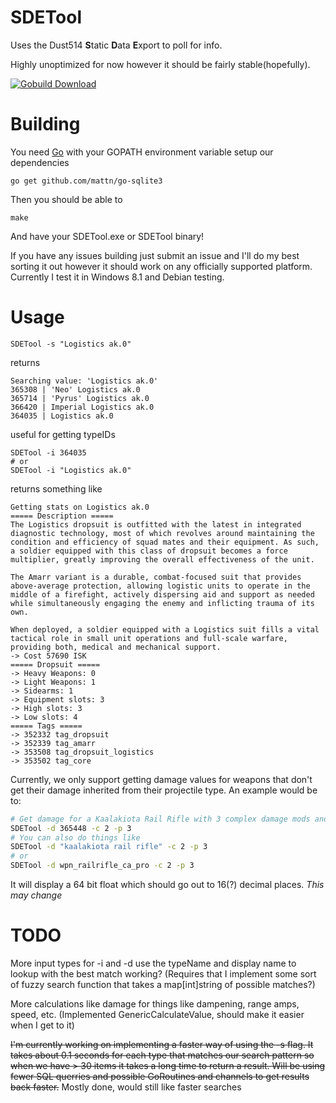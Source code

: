 SDETool
=======

Uses the Dust514 **S**tatic **D**ata **E**xport to poll for info.

Highly unoptimized for now however it should be fairly stable(hopefully).

[![Gobuild Download](http://gobuild.io/badge/github.com/THUNDERGROOVE/SDETool/download.png)](http://gobuild.io/github.com/THUNDERGROOVE/SDETool)

Building
========
You need [Go](http://golang.org) with your GOPATH environment variable setup our dependencies
```
go get github.com/mattn/go-sqlite3
```
Then you should be able to
```
make
```
And have your SDETool.exe or SDETool binary!

If you have any issues building just submit an issue and I'll do my best sorting it out however it should work on any officially supported platform.  Currently I test it in Windows 8.1 and Debian testing.

Usage
=====

```
SDETool -s "Logistics ak.0"
```

returns

```
Searching value: 'Logistics ak.0'
365308 | 'Neo' Logistics ak.0
365714 | 'Pyrus' Logistics ak.0
366420 | Imperial Logistics ak.0
364035 | Logistics ak.0
```

useful for getting typeIDs

```
SDETool -i 364035
# or
SDETool -i "Logistics ak.0"
```

returns something like

```
Getting stats on Logistics ak.0
===== Description =====
The Logistics dropsuit is outfitted with the latest in integrated diagnostic technology, most of which revolves around maintaining the condition and efficiency of squad mates and their equipment. As such, a soldier equipped with this class of dropsuit becomes a force multiplier, greatly improving the overall effectiveness of the unit.

The Amarr variant is a durable, combat-focused suit that provides above-average protection, allowing logistic units to operate in the middle of a firefight, actively dispersing aid and support as needed while simultaneously engaging the enemy and inflicting trauma of its own.

When deployed, a soldier equipped with a Logistics suit fills a vital tactical role in small unit operations and full-scale warfare, providing both, medical and mechanical support.
-> Cost 57690 ISK
===== Dropsuit =====
-> Heavy Weapons: 0
-> Light Weapons: 1
-> Sidearms: 1
-> Equipment slots: 3
-> High slots: 3
-> Low slots: 4
===== Tags =====
-> 352332 tag_dropsuit
-> 352339 tag_amarr
-> 353508 tag_dropsuit_logistics
-> 353502 tag_core
```

Currently, we only support getting damage values for weapons that don't get their damage inherited from their projectile type.  An example would be to:
``` bash
# Get damage for a Kaalakiota Rail Rifle with 3 complex damage mods and proficiency level 3
SDETool -d 365448 -c 2 -p 3
# You can also do things like
SDETool -d "kaalakiota rail rifle" -c 2 -p 3
# or
SDETool -d wpn_railrifle_ca_pro -c 2 -p 3
``` 
It will display a 64 bit float which should go out to 16(?) decimal places.  _This may change_

TODO
====

More input types for -i and -d use the typeName and display name to lookup with the best match working? (Requires that I implement some sort of fuzzy search function that takes a map[int]string of possible matches?)

More calculations like damage for things like dampening, range amps, speed, etc. (Implemented GenericCalculateValue, should make it easier when I get to it)

<del>I'm currently working on implementing a faster way of using the -s flag.  It takes about 0.1 seconds for each type that matches our search pattern so when we have > 30 items it takes a long time to return a result.  Will be using fewer SQL querries and possible GoRoutines and channels to get results back faster.</del> Mostly done, would still like faster searches
